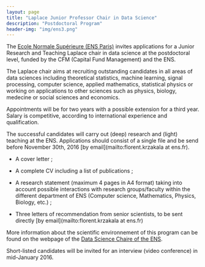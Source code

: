 ```yaml
---
layout: page
title: "Laplace Junior Professor Chair in Data Science"
description: "Postdoctoral Program"
header-img: "img/ens3.png"
---
```


The [Ecole Normale Supérieure (ENS Paris)](http://www.ens.fr) invites applications for a Junior Research and Teaching  Laplace chair in data science at the postdoctoral level, funded by the CFM (Capital Fund Management) and the ENS.


The Laplace chair aims at recruiting outstanding candidates in all areas of data sciences including theoretical statistics, machine learning, signal processing, computer science, applied mathematics, statistical physics or working on applications to other sciences such as physics, biology, medecine or social sciences and economics.

Appointments will be for two years with a possible extension for a third year. Salary is competitive, according to international experience and qualification.

The successful candidates will carry out (deep) research and (light) teaching at the ENS. Applications should consist of a single file and be send before November 30th, 2016 [by email](mailto:florent.krzakala at ens.fr).

- A cover letter ;
- A complete CV including a list of publications ;
- A research statement (maximum 4 pages in A4 format) taking into account possible interactions with research groups/faculty within the different department of ENS (Computer science, Mathematics, Physics, Biology, etc.) ;

- Three letters of recommendation from senior scientists, to be sent directly [by email](mailto:florent.krzakala at ens.fr)

More information about the scientific environnement of this program can be found on the webpage of the [Data Science Chaire of the ENS](https://data-ens.github.io).

Short-listed candidates will be invited for an interview (video conference) in mid-January 2016.
